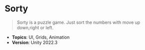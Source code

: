 # Sorty

> Sorty is a puzzle game. Just sort the numbers with move up down,right or left. 

- **Topics**: UI, Grids, Animation
- **Version**: Unity 2022.3
